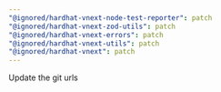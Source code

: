 ```yaml
---
"@ignored/hardhat-vnext-node-test-reporter": patch
"@ignored/hardhat-vnext-zod-utils": patch
"@ignored/hardhat-vnext-errors": patch
"@ignored/hardhat-vnext-utils": patch
"@ignored/hardhat-vnext": patch
---
```


Update the git urls
